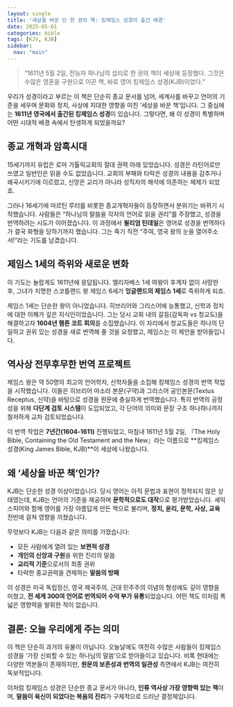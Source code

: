 ```yaml
---
layout: single
title: '세상을 바꾼 단 한 권의 책: 킹제임스 성경의 출간 배경'
date: 2025-05-01
categories: bible
tags: [KJV, KJB]
sidebar:
  nav: "main"
---
```


> “1611년 5월 2일, 전능자 하나님의 섭리로 한 권의 책이 세상에 등장했다. 그것은 수많은 영혼을 구원으로 이끈 책, 바로 영어 킹제임스 성경(KJB)이었다.”

우리가 성경이라고 부르는 이 책은 단순히 종교 문서를 넘어, 세계사를 바꾸고 언어의 기준을 세우며 문화와 정치, 사상에 지대한 영향을 미친 ‘세상을 바꾼 책’입니다. 그 중심에는 **1611년 영국에서 출간된 킹제임스 성경**이 있습니다. 그렇다면, 왜 이 성경이 특별하며 어떤 시대적 배경 속에서 탄생하게 되었을까요?

## 종교 개혁과 암흑시대

15세기까지 유럽은 로마 가톨릭교회의 절대 권력 아래 있었습니다. 성경은 라틴어로만 쓰였고 일반인은 읽을 수도 없었습니다. 교회의 부패와 타락은 성경의 내용을 감추거나 왜곡시키기에 이르렀고, 신앙은 교리가 아니라 성직자의 해석에 의존하는 체제가 되었죠.

그러나 16세기에 마르틴 루터를 비롯한 종교개혁자들이 등장하면서 분위기는 바뀌기 시작했습니다. 사람들은 “하나님의 말씀을 각자의 언어로 읽을 권리”를 주장했고, 성경을 번역하려는 시도가 이어졌습니다. 이 과정에서 **윌리엄 틴데일**은 영어로 성경을 번역하다가 결국 화형을 당하기까지 했습니다. 그는 죽기 직전 “주여, 영국 왕의 눈을 열어주소서!”라는 기도를 남겼습니다.

## 제임스 1세의 즉위와 새로운 변화

이 기도는 놀랍게도 1611년에 응답됩니다. 엘리자베스 1세 여왕이 후계자 없이 사망한 후, 그녀가 지명한 스코틀랜드 왕 제임스 6세가 **잉글랜드의 제임스 1세**로 즉위하게 되죠.

제임스 1세는 단순한 왕이 아니었습니다. 히브리어와 그리스어에 능통했고, 신학과 정치에 대한 이해가 깊은 지식인이었습니다. 그는 당시 교회 내의 갈등(감독파 vs 청교도)을 해결하고자 **1604년 햄튼 코트 회의**를 소집했습니다. 이 자리에서 청교도들은 하나의 단일하고 권위 있는 성경을 새로 번역해 줄 것을 요청했고, 제임스는 이 제안을 받아들입니다.

## 역사상 전무후무한 번역 프로젝트

제임스 왕은 약 50명의 최고의 언어학자, 신학자들을 소집해 킹제임스 성경의 번역 작업을 시작했습니다. 이들은 히브리어 마소라 본문(구약)과 그리스어 공인본문(Textus Receptus, 신약)을 바탕으로 성경을 원문에 충실하게 번역했습니다. 특히 번역의 공정성을 위해 **다단계 검토 시스템**이 도입되었고, 각 단어의 의미와 문장 구조 하나하나까지 철저하게 교차 검토되었습니다.

이 번역 작업은 **7년간(1604-1611)** 진행되었고, 마침내 1611년 5월 2일, 『The Holy Bible, Containing the Old Testament and the New』라는 이름으로 **킹제임스 성경(King James Bible, KJB)**이 세상에 나왔습니다.

## 왜 ‘세상을 바꾼 책’인가?

KJB는 단순한 성경 이상이었습니다. 당시 영어는 아직 문법과 표현이 정착되지 않은 상태였는데, KJB는 언어의 기준을 제공하며 **문학적으로도 대작**으로 평가받았습니다. 셰익스피어와 함께 영어를 가장 아름답게 만든 책으로 불리며, **정치, 윤리, 문학, 사상, 교육** 전반에 걸쳐 영향을 끼쳤습니다.

무엇보다 KJB는 다음과 같은 의미를 가졌습니다:

* 모든 사람에게 열려 있는 **보편적 성경**
* **개인의 신앙과 구원**을 위한 진리의 말씀
* **교리적 기준**으로서의 최종 권위
* 타락한 종교권력을 견제하는 **말씀의 방패**

이 성경은 미국 독립정신, 영국 제국주의, 근대 민주주의 이념의 형성에도 깊이 영향을 미쳤고, **전 세계 300여 언어로 번역되어 수억 부가 유통**되었습니다. 어떤 책도 이처럼 폭넓은 영향력을 발휘한 적이 없습니다.

## 결론: 오늘 우리에게 주는 의미

이 책은 단순히 과거의 유물이 아닙니다. 오늘날에도 여전히 수많은 사람들이 킹제임스 성경을 ‘가장 신뢰할 수 있는 하나님의 말씀’으로 받아들이고 있습니다. 비록 현대에는 다양한 역본들이 존재하지만, **원문의 보존성과 번역의 일관성** 측면에서 KJB는 여전히 독보적입니다.

이처럼 킹제임스 성경은 단순한 종교 문서가 아니라, **인류 역사상 가장 영향력 있는 책**이며, **말씀이 육신이 되었다는 복음의 진리**가 구체적으로 드러난 결정체입니다.
